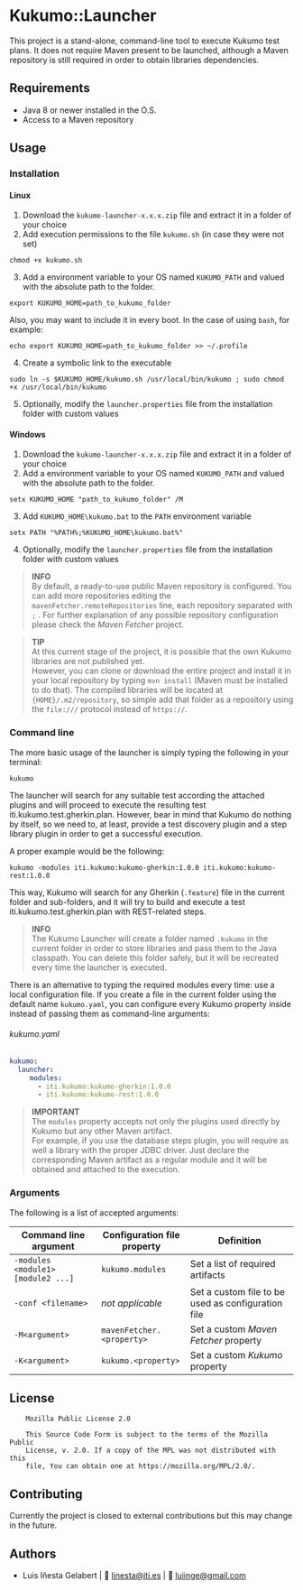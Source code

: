 # Kukumo::Launcher

This project is a stand-alone, command-line tool to execute Kukumo test plans. It does not require Maven present to be 
launched, although a Maven repository is still required in order to obtain libraries dependencies. 



## Requirements

- Java 8 or newer installed in the O.S.
- Access to a Maven repository

## Usage

### Installation
#### Linux
1. Download the `kukumo-launcher-x.x.x.zip` file and extract it in a folder of your choice
2. Add execution permissions to the file `kukumo.sh` (in case they were not set)
```
chmod +x kukumo.sh
```
3. Add a environment variable to your OS named `KUKUMO_PATH` and valued with the absolute path to the folder.
```
export KUKUMO_HOME=path_to_kukumo_folder
```
Also, you may want to include it in every boot. In the case of using `bash`, for example:
```
echo export KUKUMO_HOME=path_to_kukumo_folder >> ~/.profile
```
4. Create a symbolic link to the executable
```
sudo ln -s $KUKUMO_HOME/kukumo.sh /usr/local/bin/kukumo ; sudo chmod +x /usr/local/bin/kukumo
```
5. Optionally, modify the `launcher.properties` file from the installation folder with custom values
#### Windows 
1. Download the `kukumo-launcher-x.x.x.zip` file and extract it in a folder of your choice
2. Add a environment variable to your OS named `KUKUMO_PATH` and valued with the absolute path to the folder.
```
setx KUKUMO_HOME "path_to_kukumo_folder" /M
```
3. Add `KUKUMO_HOME\kukumo.bat` to the `PATH` environment variable
```
setx PATH "%PATH%;%KUKUMO_HOME\kukumo.bat%"
```
4. Optionally, modify the `launcher.properties` file from the installation folder with custom values





> **INFO**  
> By default, a ready-to-use public Maven repository is configured. You can add more repositories editing 
> the `mavenFetcher.remoteRepositories` line, each repository separated with `;` . For further explanation of 
> any possible repository configuration please check the _Maven Fetcher_ project.

> **TIP**  
> At this current stage of the project, it is possible that the own Kukumo libraries are not published yet.  
> However, you can clone or download the entire project and install it in your local repository by typing 
> `mvn install` (Maven must be installed to do that). The compiled libraries will be located at `{HOME}/.m2/repository`,
> so simple add that folder as a repository using the `file:///` protocol instead of `https://`.

### Command line

The more basic usage of the launcher is simply typing the following in your terminal:

```
kukumo
```

The launcher will search for any suitable test according the attached plugins and will proceed to execute the resulting 
test iti.kukumo.test.gherkin.plan. However, bear in mind that Kukumo do nothing by itself, so we need to, at least, provide a test discovery 
plugin and a step library plugin in order to get a successful execution.

A proper example would be the following:
```
kukumo -modules iti.kukumo:kukumo-gherkin:1.0.0 iti.kukumo:kukumo-rest:1.0.0
```
This way, Kukumo will search for any Gherkin (`.feature`) file in the current folder and sub-folders, and it will try to
build and execute a test iti.kukumo.test.gherkin.plan with REST-related steps.

> **INFO**  
> The Kukumo Launcher will create a folder named `.kukumo` in the current folder in order to store libraries and pass 
> them to the Java classpath. You can delete this folder safely, but it will be recreated every time the launcher is 
> executed.

There is an alternative to typing the required modules every time: use a local configuration file. If you create a file 
in the current folder using the default name `kukumo.yaml`, you can configure every Kukumo property inside instead of 
passing them as command-line arguments:

###### kukumo.yaml
```yaml
kukumo:
  launcher:
     modules:
       - iti.kukumo:kukumo-gherkin:1.0.0
       - iti.kukumo:kukumo-rest:1.0.0
```  

> **IMPORTANT**  
> The `modules` property accepts not only the plugins used directly by Kukumo but any other Maven artifact.  
> For example, if you use the database steps plugin, you will require as well a library with the proper JDBC driver. 
> Just declare the corresponding Maven artifact as a regular module and it will be obtained and attached to the 
> execution.

### Arguments
The following is a list of accepted arguments:

| Command line argument  | Configuration file property | Definition |
| --------------------- | --------------------------- | ---------- |
|`-modules <module1> [module2 ...]` | `kukumo.modules` | Set a list of required artifacts |
|`-conf <filename>` | *not applicable* | Set a custom file to be used as configuration file |
|`-M<argument>` | `mavenFetcher.<property>` | Set a custom *Maven Fetcher* property |
|`-K<argument>` | `kukumo.<property>` | Set a custom *Kukumo* property |




## License
```
    Mozilla Public License 2.0

    This Source Code Form is subject to the terms of the Mozilla Public
    License, v. 2.0. If a copy of the MPL was not distributed with this
    file, You can obtain one at https://mozilla.org/MPL/2.0/.
```


## Contributing
Currently the project is closed to external contributions but this may change in the future.


## Authors
- Luis Iñesta Gelabert  |  :email: <linesta@iti.es> | :email: <luiinge@gmail.com>
